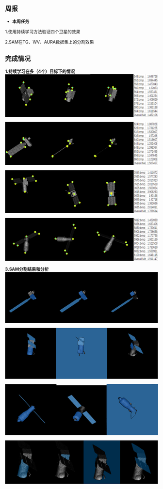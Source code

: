 ## 周报
 -  **本周任务**
   
 1.使用持续学习方法验证四个卫星的效果

 2.SAM在TG、WV、AURA数据集上的分割效果
 
 

## 完成情况
 **1.持续学习在多（4个）目标下的情况**
![输入图片说明](/2025/2025.3.30/img/1.bmp)

![输入图片说明](/2025/2025.3.30/img/6.bmp)

![输入图片说明](/2025/2025.3.30/img/7.bmp)

![输入图片说明](/2025/2025.3.30/img/8.bmp)

  **3.SAM分割结果和分析**
![输入图片说明](/2025/2025.3.30/img/2.bmp)


![输入图片说明](/2025/2025.3.30/img/3.bmp)


![输入图片说明](/2025/2025.3.30/img/4.bmp)

![输入图片说明](/2025/2025.3.30/img/5.bmp)


 

